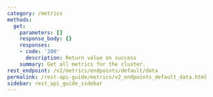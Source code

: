 ```yaml
---
category: /metrics
methods:
  get:
    parameters: []
    response_body: {}
    responses:
    - code: '200'
      description: Return value on success
    summary: Get all metrics for the cluster.
rest_endpoint: /v2/metrics/endpoints/default/data
permalink: /rest-api-guide/metrics/v2_endpoints_default_data.html
sidebar: rest_api_guide_sidebar
---
```

